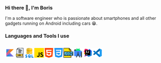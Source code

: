 ### Hi there 👋, I'm Boris
I'm a software engineer who is passionate about smartphones and all other gadgets running on Android including cars 😁.

### Languages and Tools I use
##
<img align="left" alt="Kotlin" width="32px" src="https://github.com/puhacinboris/puhacinboris/blob/main/images/kotlin.png" />
<img align="left" alt="XML" width="32px" src="https://github.com/puhacinboris/puhacinboris/blob/main/images/xml.png" />
<img align="left" alt="SQL" width="32px" src="https://github.com/puhacinboris/puhacinboris/blob/main/images/sql.png" />
<img align="left" alt="JavaScript" width="32px" src="https://github.com/puhacinboris/puhacinboris/blob/main/images/js.png" />
<img align="left" alt="HTML5" width="32px" src="https://github.com/puhacinboris/puhacinboris/blob/main/images/html.png" />
<img align="left" alt="CSS3" width="32px" src="https://github.com/puhacinboris/puhacinboris/blob/main/images/css.png" />
<img align="left" alt="JSON" width="32px" src="https://github.com/puhacinboris/puhacinboris/blob/main/images/json.png" />
<img align="left" alt="Android Studio" width="32px" src="https://github.com/puhacinboris/puhacinboris/blob/main/images/android-studio.png" />
<img align="left" alt="InteliJ" width="32px" src="https://github.com/puhacinboris/puhacinboris/blob/main/images/intellij-idea.png" />
<img align="left" alt="InteliJ" width="32px" src="https://github.com/puhacinboris/puhacinboris/blob/main/images/vscode.png" />
